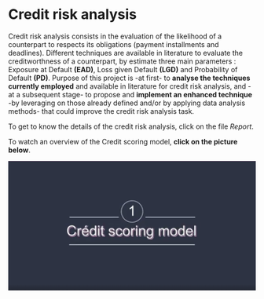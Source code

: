 # Credit risk analysis

Credit risk analysis consists in the evaluation of the likelihood of a counterpart
to respects its obligations (payment installments and deadlines).
Different techniques are available in literature to evaluate the creditworthness of a
counterpart, by estimate three main parameters : Exposure at Default **(EAD)**, Loss given
Default **(LGD)** and Probability of Default **(PD)**.
Purpose of this project is -at first- to **analyse the techniques currently employed** and available
in literature for credit risk analysis, and -at a subsequent stage- to propose and **implement an
enhanced technique** -by leveraging on those already defined and/or by applying data analysis
methods- that could improve the credit risk analysis task.

To get to know the details of the credit risk analysis, click on the file *Report*.

To watch an overview of the Credit scoring model, **click on the picture below**. 

[![Watch the video](title.PNG)](https://youtu.be/cJO5uSCroUo)
